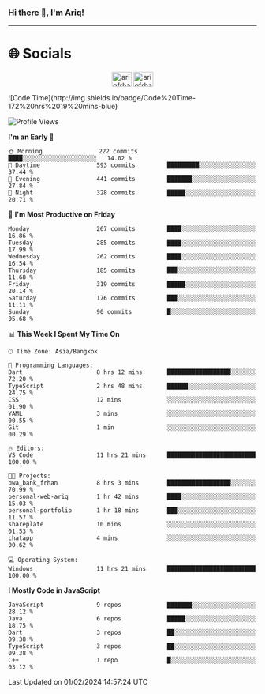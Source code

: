 ### Hi there 👋, I'm Ariq!
<hr>
<h1 align="">🌐 Socials</h1>
<p align="center">
<a href="https://www.linkedin.com/in/ariqfarhan/" target="blank"><img align="center" src="https://raw.githubusercontent.com/rahuldkjain/github-profile-readme-generator/master/src/images/icons/Social/linked-in-alt.svg" alt="ariqfrhan" height="30" width="40" /></a>
<a href="https://instagram.com/ariqfrhan" target="blank"><img align="center" src="https://raw.githubusercontent.com/rahuldkjain/github-profile-readme-generator/master/src/images/icons/Social/instagram.svg" alt="ariqfrhan" height="30" width="40" /></a>
</p>
<!--START_SECTION:waka-->
![Code Time](http://img.shields.io/badge/Code%20Time-172%20hrs%2019%20mins-blue)

![Profile Views](http://img.shields.io/badge/Profile%20Views-42-blue)

**I'm an Early 🐤** 

```text
🌞 Morning                222 commits         ████░░░░░░░░░░░░░░░░░░░░░   14.02 % 
🌆 Daytime                593 commits         █████████░░░░░░░░░░░░░░░░   37.44 % 
🌃 Evening                441 commits         ███████░░░░░░░░░░░░░░░░░░   27.84 % 
🌙 Night                  328 commits         █████░░░░░░░░░░░░░░░░░░░░   20.71 % 
```
📅 **I'm Most Productive on Friday** 

```text
Monday                   267 commits         ████░░░░░░░░░░░░░░░░░░░░░   16.86 % 
Tuesday                  285 commits         ████░░░░░░░░░░░░░░░░░░░░░   17.99 % 
Wednesday                262 commits         ████░░░░░░░░░░░░░░░░░░░░░   16.54 % 
Thursday                 185 commits         ███░░░░░░░░░░░░░░░░░░░░░░   11.68 % 
Friday                   319 commits         █████░░░░░░░░░░░░░░░░░░░░   20.14 % 
Saturday                 176 commits         ███░░░░░░░░░░░░░░░░░░░░░░   11.11 % 
Sunday                   90 commits          █░░░░░░░░░░░░░░░░░░░░░░░░   05.68 % 
```


📊 **This Week I Spent My Time On** 

```text
🕑︎ Time Zone: Asia/Bangkok

💬 Programming Languages: 
Dart                     8 hrs 12 mins       ██████████████████░░░░░░░   72.20 % 
TypeScript               2 hrs 48 mins       ██████░░░░░░░░░░░░░░░░░░░   24.75 % 
CSS                      12 mins             ░░░░░░░░░░░░░░░░░░░░░░░░░   01.90 % 
YAML                     3 mins              ░░░░░░░░░░░░░░░░░░░░░░░░░   00.55 % 
Git                      1 min               ░░░░░░░░░░░░░░░░░░░░░░░░░   00.29 % 

🔥 Editors: 
VS Code                  11 hrs 21 mins      █████████████████████████   100.00 % 

🐱‍💻 Projects: 
bwa_bank_frhan           8 hrs 3 mins        ██████████████████░░░░░░░   70.99 % 
personal-web-ariq        1 hr 42 mins        ████░░░░░░░░░░░░░░░░░░░░░   15.03 % 
personal-portfolio       1 hr 18 mins        ███░░░░░░░░░░░░░░░░░░░░░░   11.57 % 
shareplate               10 mins             ░░░░░░░░░░░░░░░░░░░░░░░░░   01.53 % 
chatapp                  4 mins              ░░░░░░░░░░░░░░░░░░░░░░░░░   00.62 % 

💻 Operating System: 
Windows                  11 hrs 21 mins      █████████████████████████   100.00 % 
```

**I Mostly Code in JavaScript** 

```text
JavaScript               9 repos             ███████░░░░░░░░░░░░░░░░░░   28.12 % 
Java                     6 repos             █████░░░░░░░░░░░░░░░░░░░░   18.75 % 
Dart                     3 repos             ██░░░░░░░░░░░░░░░░░░░░░░░   09.38 % 
TypeScript               3 repos             ██░░░░░░░░░░░░░░░░░░░░░░░   09.38 % 
C++                      1 repo              █░░░░░░░░░░░░░░░░░░░░░░░░   03.12 % 
```




 Last Updated on 01/02/2024 14:57:24 UTC
<!--END_SECTION:waka-->
